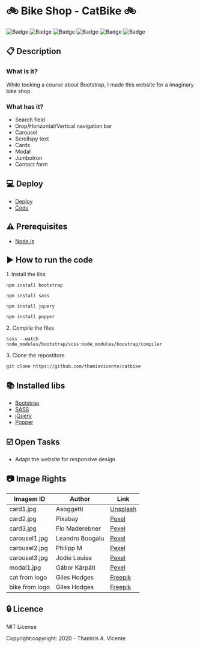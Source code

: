 # :bike: Bike Shop - CatBike :bike:

![Badge](https://img.shields.io/static/v1?label=Status&message=Conclued&color=brigthgreen&style=flat)
![Badge](https://img.shields.io/static/v1?label=Licence&message=MIT&color=blueviolet&style=flat)
![Badge](https://img.shields.io/static/v1?label=Language&message=HTML%205&color=red&style=flat)
![Badge](https://img.shields.io/static/v1?label=Language&message=CSS%203&color=orange&style=flat)
![Badge](https://img.shields.io/static/v1?label=Language&message=JavaScript&color=yellow&style=flat&)
![Badge](https://img.shields.io/static/v1?label=Language&message=Bootstrap&color=9cf&style=flat)

## :clipboard: Description
### What is it?
<p>While tooking a course about Bootstrap, I made this website for a imaginary bike shop.</p>

### What has it?
- Search field
- Drop/Horizontal/Vertical navigation bar
- Carousel
- Scrollspy text
- Cards
- Modal
- Jumbotron
- Contact form

## :computer: Deploy
- [Deploy](https://thamiavicente.github.io/catbike/)
- [Code](https://github.com/thamiavicente/catbike)

## :warning: Prerequisites
- [Node.js](https://nodejs.org/en/)

## :arrow_forward: How to run the code
<p>1. Install the libs</p>

```
npm install bootstrap

npm install sass

npm install jquery

npm install popper
```

<p>2. Compile the files</p>

```
sass --watch node_modules/bootstrap/scss:node_modules/boostrap/compiler
```

<p>3. Clone the repostitore</p>

```
git clone https://github.com/thamiavicente/catbike
```

## :books: Installed libs
- [Bootstrap](https://getbootstrap.com/)
- [SASS](https://sass-lang.com/)
- [jQuery](https://jquery.com/)
- [Popper](https://popper.js.org/)

## :ballot_box_with_check: Open Tasks

- Adapt the website for responsive design

## :camera: Image Rights
|Imagem ID|Author|Link|
| -------- | -------- | -------- |
|card1.jpg|Asoggetti|[Unsplash](https://unsplash.com/photos/JQGGf6OuIdQ)|
|card2.jpg|Pixabay|[Pexel](https://www.pexels.com/pt-br/foto/alerta-andar-de-bicicleta-asfalto-aviso-210095/)|
|card3.jpg|Flo Maderebner|[Pexel](https://www.pexels.com/pt-br/foto/andar-de-bicicleta-ao-ar-livre-arte-atividade-fisica-623919/)|
|carousel1.jpg|Leandro Boogalu|[Pexel](https://www.pexels.com/pt-br/foto/ao-ar-livre-azul-bicicleta-bicicleta-de-corrida-1149601/)|
|carousel2.jpg|Philipp M|[Pexel](https://www.pexels.com/pt-br/foto/arvores-bicicleta-bicicleta-de-montanha-caminho-100582/)|
|carousel3.jpg|Jodie Louise|[Pexel](https://www.pexels.com/pt-br/foto/area-arvore-bicicleta-bike-805303/)|
|modal1.jpg|Gábor Kárpáti|[Pexel](https://www.pexels.com/pt-br/foto/aro-bicicleta-borda-close-109853/)|
|cat from logo|Giles Hodges|[Freepik](https://br.freepik.com/vetores-gratis/jogo-dos-logotipos-com-detalhes-laranja_948094.htm#page=1&query=cat%20logo&position=12)|
|bike from logo|Giles Hodges|[Freepik](https://br.freepik.com/vetores-gratis/conjunto-de-quatro-logotipos-de-bicicleta_1272247.htm)|

## :lock: Licence
<p>MIT License</p>
<p>Copyright:copyright: 2020 - Thamiris A. Vicente</p>
